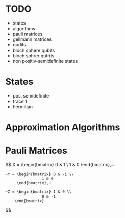 # TODO
+ states
+ algorithms
+ pauli matrices
+ gellmann matrices
+ qudits
+ bloch sphere qubits
+ bloch sphrer qutrits
+ non positiv-semidefinite states

# States
+ pos. semidefinite
+ trace 1
+ hermitian

# Approximation Algorithms


# Pauli Matrices
$$
   X = \begin{bmatrix} 0 & 1 \\
                    1 & 0
        \end{bmatrix},~

    ~Y = \begin{bmatrix} 0 & -i \\
                    i & 0
         \end{bmatrix},~

    ~Z = \begin{bmatrix} 1 & 0 \\
                    0 & -1
        \end{bmatrix}
$$
